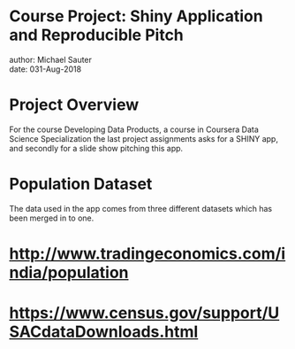 Course Project: Shiny Application and Reproducible Pitch
========================================================
author: Michael Sauter  
date: 031-Aug-2018


Project Overview
========================================================

For the course Developing Data Products, a course in Coursera Data Science Specialization the last project assignments asks for a SHINY app, and secondly for a slide show pitching this app.


Population Dataset
========================================================

The data used in the app comes from three different datasets which has been merged in to one. 

# http://www.tradingeconomics.com/india/population
# https://www.census.gov/support/USACdataDownloads.html

